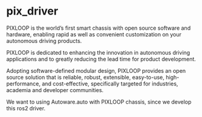 # pix_driver

PIXLOOP is the world’s first smart chassis with open source software and hardware, enabling rapid as well as convenient customization on your autonomous driving products.

PIXLOOP is dedicated to enhancing the innovation in autonomous driving applications and to greatly reducing the lead time for product development.

Adopting software-defined modular design, PIXLOOP provides an open source solution that is reliable, robust, extensible, easy-to-use, high-performance, and cost-effective, specifically targeted for industries, academia and developer communities.  

We want to using Autoware.auto with PIXLOOP chassis, since we develop this ros2 driver.